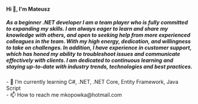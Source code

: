<h4 align="left">Hi 👋, I'm Mateusz</h4>
<h5 align="left">As a beginner .NET developer I am a team player who is fully committed to expanding my skills. I am always eager to learn and share my knowledge with others, and open to seeking help from more experienced colleagues in the team. With my high energy, dedication, and willingness to take on challenges. In addition, I have experience in customer support, which has honed my ability to troubleshoot issues and communicate effectively with clients. I am dedicated to continuous learning and staying up-to-date with industry trends, technologies and best practices.</h5>
- 🌱 I’m currently learning C#, .NET, .NET Core, Entity Framework, Java Script<br>
- 📫 How to reach me mkopowka@hotmail.com
